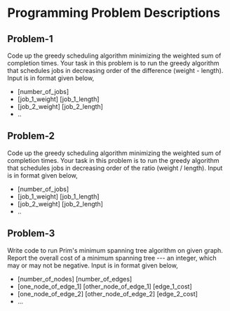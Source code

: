 # Programming Problem Descriptions
## Problem-1
Code up the greedy scheduling algorithm minimizing the weighted sum of completion times. Your task in this problem is to run the greedy algorithm that schedules jobs in decreasing order of the difference (weight - length). Input is in format given below,
- [number_of_jobs]
- [job_1_weight] [job_1_length]
- [job_2_weight] [job_2_length]
- ..
## Problem-2
Code up the greedy scheduling algorithm minimizing the weighted sum of completion times. Your task in this problem is to run the greedy algorithm that schedules jobs in decreasing order of the ratio (weight / length). Input is in format given below,
- [number_of_jobs]
- [job_1_weight] [job_1_length]
- [job_2_weight] [job_2_length]
- ..
## Problem-3
Write code to run Prim's minimum spanning tree algorithm on given graph. Report the overall cost of a minimum spanning tree --- an integer, which may or may not be negative. Input is in format given below,
- [number_of_nodes] [number_of_edges]
- [one_node_of_edge_1] [other_node_of_edge_1] [edge_1_cost]
- [one_node_of_edge_2] [other_node_of_edge_2] [edge_2_cost]
- ...